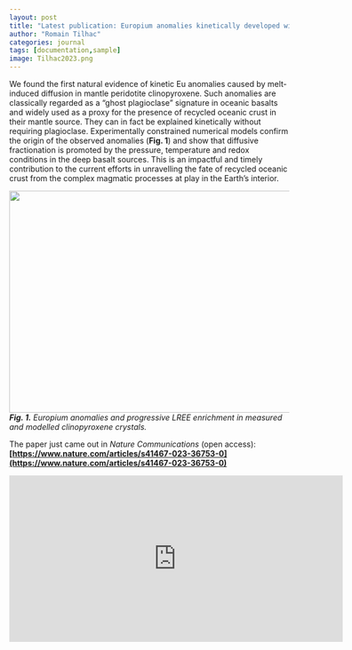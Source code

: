 ```yaml
---
layout: post
title: "Latest publication: Europium anomalies kinetically developed without plagioclase"
author: "Romain Tilhac"
categories: journal
tags: [documentation,sample]
image: Tilhac2023.png
---
```


We found the first natural evidence of kinetic Eu anomalies caused by melt-induced diffusion in mantle peridotite clinopyroxene. Such anomalies are classically regarded as a “ghost plagioclase” signature in oceanic basalts and widely used as a proxy for the presence of recycled oceanic crust in their mantle source. They can in fact be explained kinetically without requiring plagioclase.
Experimentally constrained numerical models confirm the origin of the observed anomalies (**Fig. 1**) and show that diffusive fractionation is promoted by the pressure, temperature and redox conditions in the deep basalt sources. This is an impactful and timely contribution to the current efforts in unravelling the fate of recycled oceanic crust from the complex magmatic processes at play in the Earth’s interior.

<img
  src="{{ site.github.url }}/assets/img/Tilhac2023_Fig1.png"
  style="width: 600px; height: 400px; object-fit: contain;"
/>
***Fig. 1.** Europium anomalies and progressive LREE enrichment in measured and modelled clinopyroxene crystals.*

The paper just came out in *Nature Communications* (open access):
**[https://www.nature.com/articles/s41467-023-36753-0](https://www.nature.com/articles/s41467-023-36753-0)**

<iframe src="https://www.nature.com/articles/s41467-023-36753-0.pdf" style="border:none;"  width="600" height="300"></iframe>

